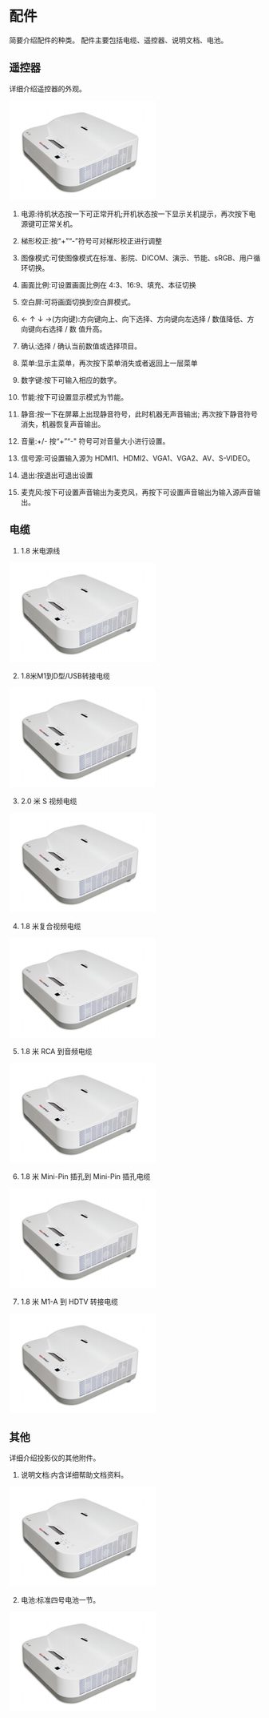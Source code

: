 # 配件

   简要介绍配件的种类。
   配件主要包括电缆、遥控器、说明文档、电池。

## 遥控器

详细介绍遥控器的外观。

![XXXXXXXXX](picture/box.png)

1. 电源:待机状态按一下可正常开机;开机状态按一下显示关机提示，再次按下电 源键可正常关机。 

2. 梯形校正:按“+”“-”符号可对梯形校正进行调整

3. 图像模式:可使图像模式在标准、影院、DICOM、演示、节能、sRGB、用户循环切换。

4. 画面比例:可设置画面比例在 4:3、16:9、填充、本征切换

5. 空白屏:可将画面切换到空白屏模式。

6. ← ↑ ↓ →(方向键):方向键向上、向下选择、方向键向左选择 / 数值降低、方向键向右选择 / 数 值升高。 

7. 确认:选择 / 确认当前数值或选择项目。

8. 菜单:显示主菜单，再次按下菜单消失或者返回上一层菜单

9. 数字键:按下可输入相应的数字。

10. 节能:按下可设置显示模式为节能。

11. 静音:按一下在屏幕上出现静音符号，此时机器无声音输出; 再次按下静音符号消失，机器恢复声音输出。

12. 音量:+/- 按“+”“-" 符号可对音量大小进行设置。  

13. 信号源:可设置输入源为 HDMI1、HDMI2、VGA1、VGA2、AV、S-VIDEO。

14. 退出:按退出可退出设置

15. 麦克风:按下可设置声音输出为麦克风，再按下可设置声音输出为输入源声音输出。

## 电缆

1. 1.8 米电源线

![XXXXXXXXX](picture/box.png)

2. 1.8米M1到D型/USB转接电缆
   
![XXXXXXXXX](picture/box.png)

3. 2.0 米 S 视频电缆

![XXXXXXXXX](picture/box.png)

4. 1.8 米复合视频电缆

![XXXXXXXXX](picture/box.png)

5. 1.8 米 RCA 到音频电缆

![XXXXXXXXX](picture/box.png)

6. 1.8 米 Mini-Pin 插孔到 Mini-Pin 插孔电缆

![XXXXXXXXX](picture/box.png)

7. 1.8 米 M1-A 到 HDTV 转接电缆
   
![XXXXXXXXX](picture/box.png)

## 其他

详细介绍投影仪的其他附件。

1. 说明文档:内含详细帮助文档资料。
   
![XXXXXXXXX](picture/box.png)

2. 电池:标准四号电池一节。
   
![XXXXXXXXX](picture/box.png)


